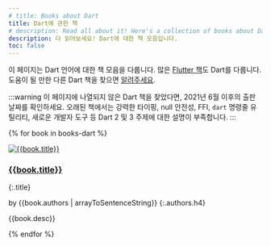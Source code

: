 ```yaml
---
# title: Books about Dart
title: Dart에 관한 책
# description: Read all about it! Here's a collection of books about Dart.
description: 다 읽어보세요! Dart에 대한 책 모음입니다.
toc: false
---
```


이 페이지는 Dart 언어에 대한 책 모음을 다룹니다. 
많은 [Flutter 책]({{site.flutter-docs}}/resources/books)도 Dart를 다룹니다. 
도움이 될 만한 다른 Dart 책을 찾으면 [알려주세요]({{site.repo.this}}/issues).

:::warning
이 페이지에 나열되지 않은 Dart 책을 찾았다면, 2021년 6월 이후의 출판 날짜를 확인하세요. 
오래된 책에서는 강력한 타이핑, null 안전성, FFI, `dart` 명령줄 유틸리티, 
새로운 개발자 도구 등 Dart 2 및 3 주제에 대한 설명이 부족합니다.
:::

{% for book in books-dart %}

<div class="book-img-with-details row">
<a href="{{book.link}}" title="{{book.title}}" class="col-sm-3">
  <img src="/assets/img/cover/{{book.cover}}" alt="{{book.title}}">
</a>
<div class="details col-sm-9">

### [{{book.title}}]({{book.link}})
{:.title}

by {{book.authors | arrayToSentenceString}}
{:.authors.h4}

{{book.desc}}

</div>
</div>
{% endfor %}
